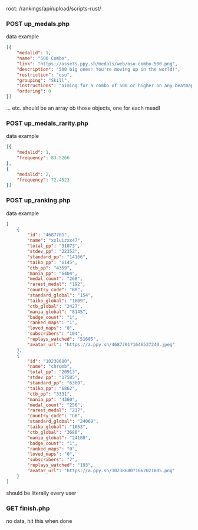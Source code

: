 root: /rankings/api/upload/scripts-rust/


### POST up_medals.php

data example

```json
[{
	"medalid": 1,
	"name": "500 Combo",
	"link": "https://assets.ppy.sh/medals/web/osu-combo-500.png",
	"description": "500 big ones! You're moving up in the world!",
	"restriction": "osu",
	"grouping": "Skill",
	"instructions": "aiming for a combo of 500 or higher on any beatmap",
	"ordering": 0
}]
```

... etc. should be an array ob those objects, one for each meadl


### POST up_medals_rarity.php

data example

```json
[{
	"medalid": 1,
	"frequency": 83.5266
}, 
{
	"medalid": 2,
	"frequency": 72.4523
}]
```


### POST up_ranking.php

data example
```json
[
    {
        "id": "4687701",
        "name": "xxluizxx47",
        "total_pp": "31073",
        "stdev_pp": "22352",
        "standard_pp": "14166",
        "taiko_pp": "6145",
        "ctb_pp": "4359",
        "mania_pp": "6404",
        "medal_count": "268",
        "rarest_medal": "192",
        "country_code": "BR",
        "standard_global": "154",
        "taiko_global": "1609",
        "ctb_global": "2427",
        "mania_global": "8145",
        "badge_count": "1",
        "ranked_maps": "1",
        "loved_maps": "0",
        "subscribers": "104",
        "replays_watched": "51605",
        "avatar_url": "https://a.ppy.sh/4687701?1646537240.jpeg"
    },
    {
        "id": "10238680",
        "name": "chromb",
        "total_pp": "20913",
        "stdev_pp": "17585",
        "standard_pp": "6360",
        "taiko_pp": "6862",
        "ctb_pp": "3331",
        "mania_pp": "4360",
        "medal_count": "256",
        "rarest_medal": "217",
        "country_code": "GB",
        "standard_global": "24069",
        "taiko_global": "1053",
        "ctb_global": "3680",
        "mania_global": "24188",
        "badge_count": "1",
        "ranked_maps": "0",
        "loved_maps": "0",
        "subscribers": "7",
        "replays_watched": "193",
        "avatar_url": "https://a.ppy.sh/10238680?1662021805.png"
    }
]
```
should be literally every user


### GET finish.php

no data, hit this when done
